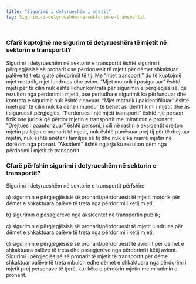 ```yaml
---
title: "Sigurimi i detyrueshëm i mjetit"
tag: Sigurimi-i-detyrueshëm-në-sektorin-e-transportit

---
```


### Cfarë kuptojmë me sigurim të detyrueshëm të mjetit në sektorin e transportit?


Sigurimi i detyrueshëm në sektorin e transportit është sigurimi i përgjegjësisë së pronarit ose përdoruesit të mjetit për dëmet shkaktuar palëve të treta gjatë përdorimit të tij.
Me “mjet transporti” do të kuptojmë mjet motorik, mjet lundrues dhe avion.
“Mjet motorik i pasiguruar” është mjeti për të cilin nuk është lidhur kontrata për sigurimin e përgjegjësisë, që rezulton nga përdorimi i mjetit, ose periudha e sigurimit ka përfunduar dhe kontrata e sigurimit nuk është rinovuar. 
 “Mjet motorik i paidentifikuar” është mjeti për të cilin nuk ka qenë i mundur të bëhet as identifikimi i mjetit dhe as i siguruesit përgjegjës.
“Përdorues i një mjeti transporti” është një person fizik ose juridik që përdor mjetin e transportit me miratimin e pronarit.
“Drejtues i paautorizuar” është personi, i cili në rastin e aksidentit drejton mjetin pa lejen e pronarit të mjetit, nuk është punësuar prej tij për të drejtuar mjetin, nuk është anëtar i familjes së tij dhe nuk e ka marrë mjetin në dorëzim nga pronari.
“Aksident” është ngjarja ku rezulton dëm nga përdorimi i mjetit të transportit.

### Cfarë përfshin sigurimi i detyrueshëm në sektorin e transportit?
Sigurimi i detyrueshëm në sektorin e transportit përfshin:

a) sigurimin e përgjegjësisë së pronarit/përdoruesit të mjetit motorik për dëmet e shkaktuara palëve të treta nga përdorimi i këtij mjeti;

b) sigurimin e pasagjerëve nga aksidentet në transportin publik; 

c) sigurimin e përgjegjësisë së pronarit/përdoruesit të mjetit lundrues për dëmet e shkaktuara palëve të treta nga përdorimi i këtij mjeti; 


ç) sigurimin e përgjegjësisë së pronarit/përdoruesit të avionit për dëmet e shkaktuara palëve të treta dhe pasagjerëve nga përdorimi i këtij avioni.
Sigurimi i përgjegjësisë së pronarit të mjetit të transportit për dëme shkaktuar palëve të treta mbulon edhe dëmet e shkaktuara nga përdorimi i mjetit prej personave të tjerë, kur këta e përdorin mjetin me miratimin e pronarit.

